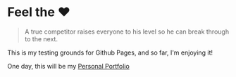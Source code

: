 # Feel the &hearts;

> A true competitor raises everyone to his level so he can break through to the next.

This is my testing grounds for Github Pages, and so far, I'm enjoying it!

One day, this will be my [Personal Portfolio](https://whoabuddy.github.io)
